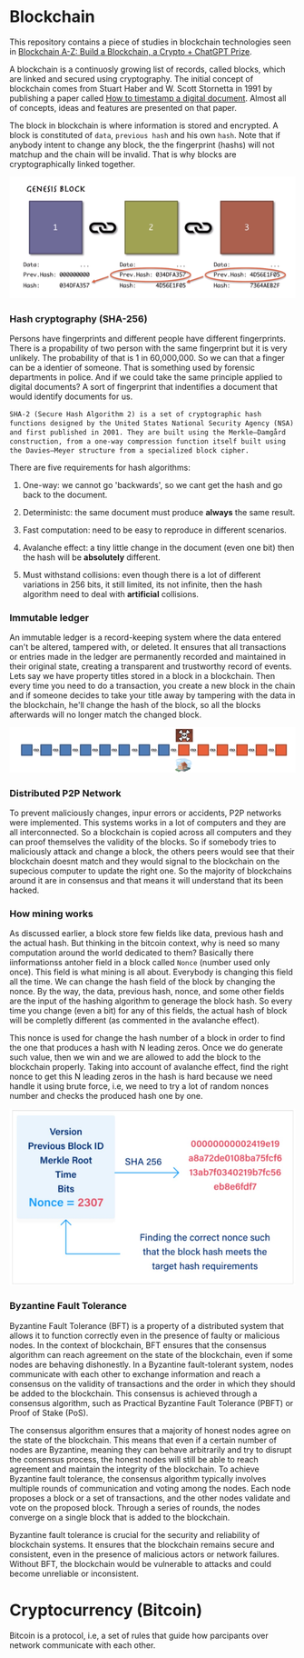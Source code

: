 # Blockchain

This repository contains a piece of studies in blockchain technologies seen in [Blockchain A-Z: Build a Blockchain, a Crypto + ChatGPT Prize](https://www.superdatascience.com/pages/blockchain).


A blockchain is a continuosly growing list of records, called blocks, which are linked and secured using cryptography. The initial concept of blockchain comes from Stuart Haber and W. Scott Stornetta in 1991 by publishing a paper called [How to timestamp a digital document](https://link.springer.com/article/10.1007/BF00196791). Almost all of concepts, ideas and features are presented on that paper. 


The block in blockchain is where information is stored and encrypted. A block is constituted of `data`, `previous hash` and his own `hash`. Note that if anybody intent to change any block, the the fingerprint (hashs) will not matchup and the chain will be invalid. That is why blocks are cryptographically linked together.

![Blockchain Blocks](assets/blockchain-blocks.png)


### Hash cryptography (SHA-256)

Persons have fingerprints and different people have different fingerprints. There is a propability of two person with the same fingerprint but it is very unlikely. The probability of that is 1 in 60,000,000. So we can that a finger can be a identier of someone. That is something used by forensic departments in police. And if we could take the same principle applied to digital documents? A sort of fingerprint that indentifies a document that would identify documents for us.

```
SHA-2 (Secure Hash Algorithm 2) is a set of cryptographic hash functions designed by the United States National Security Agency (NSA) and first published in 2001. They are built using the Merkle–Damgård construction, from a one-way compression function itself built using the Davies–Meyer structure from a specialized block cipher.
```

There are five requirements for hash algorithms:

1. One-way: we cannot go 'backwards', so we cant get the hash and go back to the document.

2. Deterministc: the same document must produce **always** the same result.

3. Fast computation: need to be easy to reproduce in different scenarios.

4. Avalanche effect: a tiny little change in the document (even one bit) then the hash will be **absolutely** different.

5. Must withstand collisions: even though there is a lot of different variations in 256 bits, it still limited, its not infinite, then the hash algorithm need to deal with **artificial** collisions. 

### Immutable ledger

An immutable ledger is a record-keeping system where the data entered can't be altered, tampered with, or deleted. It ensures that all transactions or entries made in the ledger are permanently recorded and maintained in their original state, creating a transparent and trustworthy record of events. Lets say we have property  titles stored in a block in a blockchain. Then every time you need to do a transaction, you create a new block in the chain and if someone decides to take your title away by tampering with the data in the blockchain, he'll change the hash of the block, so all the blocks afterwards will no longer match the changed block.

![Immutable Ledger](assets/immutable-ledger.png)


### Distributed P2P Network

To prevent maliciously changes, inpur errors or accidents, P2P networks were implemented. This systems works in a lot of computers and they are all interconnected. So a blockchain is copied across all computers and they can proof themselves the validity of the blocks. So if somebody tries to maliciously attack and change a block, the others peers would see that their blockchain doesnt match and they would signal to the blockchain on the supecious computer to update the right one. So the majority of blockchains around it are in consensus and that means it will understand that its been hacked.

### How mining works

As discussed earlier, a block store few fields like data, previous hash and the actual hash. But thinking in the bitcoin context, why is need so many computation around the world dedicated to them? Basically there iinformationss antoher field in a block called `Nonce` (number used only once). This field is what mining is all about. Everybody is changing this field all the time.  We can change the hash field of the block by changing the nonce. By the way, the data, previous hash, nonce, and some other fields are the input of the hashing algorithm to generage the block hash. So every time you change (even a bit) for any of this fields, the actual hash of block will be completly different (as commented in the avalanche effect).


This nonce is used for change the hash number of a block in order to find the one that produces a hash with N leading zeros. Once we do generate such value, then we win and we are allowed to add the block to the blockchain properly. Taking into account of avalanche effect, find the right nonce to get this N leading zeros in the hash is hard because we need handle it using brute force, i.e, we need to try a lot of random nonces number and checks the produced hash one by one.

![None](assets/nonce.jpg)

### Byzantine Fault Tolerance

Byzantine Fault Tolerance (BFT) is a property of a distributed system that allows it to function correctly even in the presence of faulty or malicious nodes. In the context of blockchain, BFT ensures that the consensus algorithm can reach agreement on the state of the blockchain, even if some nodes are behaving dishonestly. In a Byzantine fault-tolerant system, nodes communicate with each other to exchange information and reach a consensus on the validity of transactions and the order in which they should be added to the blockchain. This consensus is achieved through a consensus algorithm, such as Practical Byzantine Fault Tolerance (PBFT) or Proof of Stake (PoS).


The consensus algorithm ensures that a majority of honest nodes agree on the state of the blockchain. This means that even if a certain number of nodes are Byzantine, meaning they can behave arbitrarily and try to disrupt the consensus process, the honest nodes will still be able to reach agreement and maintain the integrity of the blockchain. To achieve Byzantine fault tolerance, the consensus algorithm typically involves multiple rounds of communication and voting among the nodes. Each node proposes a block or a set of transactions, and the other nodes validate and vote on the proposed block. Through a series of rounds, the nodes converge on a single block that is added to the blockchain.


Byzantine fault tolerance is crucial for the security and reliability of blockchain systems. It ensures that the blockchain remains secure and consistent, even in the presence of malicious actors or network failures. Without BFT, the blockchain would be vulnerable to attacks and could become unreliable or inconsistent.


# Cryptocurrency (Bitcoin)

Bitcoin is a protocol, i.e, a set of rules that guide how parcipants over network communicate with each other. 